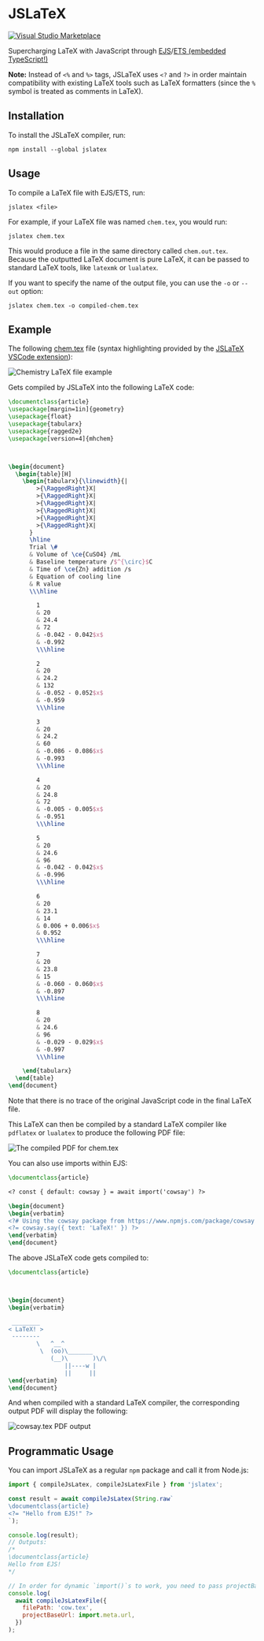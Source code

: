 # JSLaTeX

[![Visual&nbsp;Studio Marketplace](https://img.shields.io/visual-studio-marketplace/v/leonzalion.jslatex.svg?label=Visual%20Studio%20Marketplace)](https://marketplace.visualstudio.com/items?itemName=leonzalion.jslatex)

Supercharging LaTeX with JavaScript through [EJS](https://ejs.co)/[ETS (embedded TypeScript!)](https://github.com/leonzalion/ets)

**Note:** Instead of `<%` and `%>` tags, JSLaTeX uses `<?` and `?>` in order maintain compatibility with existing LaTeX tools such as LaTeX formatters (since the `%` symbol is treated as comments in LaTeX).

## Installation

To install the JSLaTeX compiler, run:

```shell
npm install --global jslatex
```

## Usage

To compile a LaTeX file with EJS/ETS, run:

```shell
jslatex <file>
```

For example, if your LaTeX file was named `chem.tex`, you would run:

```shell
jslatex chem.tex
```

This would produce a file in the same directory called `chem.out.tex`. Because the outputted LaTeX document is pure LaTeX, it can be passed to standard LaTeX tools, like `latexmk` or `lualatex`.

If you want to specify the name of the output file, you can use the `-o` or `--out` option:

```shell
jslatex chem.tex -o compiled-chem.tex
```

## Example

The following [chem.tex](packages/compiler/test/fixtures/chem.tex) file (syntax highlighting provided by the [JSLaTeX VSCode extension](https://marketplace.visualstudio.com/items?itemName=leonzalion.jslatex)):

![Chemistry LaTeX file example](assets/chem-latex.png)

Gets compiled by JSLaTeX into the following LaTeX code:

```latex
\documentclass{article}
\usepackage[margin=1in]{geometry}
\usepackage{float}
\usepackage{tabularx}
\usepackage{ragged2e}
\usepackage[version=4]{mhchem}



\begin{document}
  \begin{table}[H]
    \begin{tabularx}{\linewidth}{|
        >{\RaggedRight}X|
        >{\RaggedRight}X|
        >{\RaggedRight}X|
        >{\RaggedRight}X|
        >{\RaggedRight}X|
        >{\RaggedRight}X|
      }
      \hline
      Trial \#
      & Volume of \ce{CuSO4} /mL
      & Baseline temperature /$^{\circ}$C
      & Time of \ce{Zn} addition /s
      & Equation of cooling line
      & R value
      \\\hline

        1
        & 20
        & 24.4
        & 72
        & -0.042 - 0.042$x$
        & -0.992
        \\\hline

        2
        & 20
        & 24.2
        & 132
        & -0.052 - 0.052$x$
        & -0.959
        \\\hline

        3
        & 20
        & 24.2
        & 60
        & -0.086 - 0.086$x$
        & -0.993
        \\\hline

        4
        & 20
        & 24.8
        & 72
        & -0.005 - 0.005$x$
        & -0.951
        \\\hline

        5
        & 20
        & 24.6
        & 96
        & -0.042 - 0.042$x$
        & -0.996
        \\\hline

        6
        & 20
        & 23.1
        & 14
        & 0.006 + 0.006$x$
        & 0.952
        \\\hline

        7
        & 20
        & 23.8
        & 15
        & -0.060 - 0.060$x$
        & -0.897
        \\\hline

        8
        & 20
        & 24.6
        & 96
        & -0.029 - 0.029$x$
        & -0.997
        \\\hline

    \end{tabularx}
  \end{table}
\end{document}
```

Note that there is no trace of the original JavaScript code in the final LaTeX file.

This LaTeX can then be compiled by a standard LaTeX compiler like `pdflatex` or `lualatex` to produce the following PDF file:

![The compiled PDF for chem.tex](assets/chem-latex-pdf.png)

You can also use imports within EJS:

```latex
\documentclass{article}

<? const { default: cowsay } = await import('cowsay') ?>

\begin{document}
\begin{verbatim}
<?# Using the cowsay package from https://www.npmjs.com/package/cowsay ?>
<?= cowsay.say({ text: 'LaTeX!' }) ?>
\end{verbatim}
\end{document}
```

The above JSLaTeX code gets compiled to:

```latex
\documentclass{article}



\begin{document}
\begin{verbatim}

 ________
< LaTeX! >
 --------
        \   ^__^
         \  (oo)\_______
            (__)\       )\/\
                ||----w |
                ||     ||
\end{verbatim}
\end{document}
```

And when compiled with a standard LaTeX compiler, the corresponding output PDF will display the following:

![cowsay.tex PDF output](assets/cowsay-pdf.png)

## Programmatic Usage

You can import JSLaTeX as a regular `npm` package and call it from Node.js:

```javascript
import { compileJsLatex, compileJsLatexFile } from 'jslatex';

const result = await compileJsLatex(String.raw`
\documentclass{article}
<?= "Hello from EJS!" ?>
`);

console.log(result);
// Outputs:
/*
\documentclass{article}
Hello from EJS!
*/

// In order for dynamic `import()`s to work, you need to pass projectBaseUrl:
console.log(
  await compileJsLatexFile({
    filePath: 'cow.tex',
    projectBaseUrl: import.meta.url,
  })
);
```
